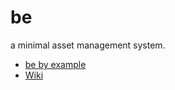 # be

a minimal asset management system.

- [be by example](https://gist.github.com/mottosso/840b3edf532df286f2dd)
- [Wiki](../../wiki)
